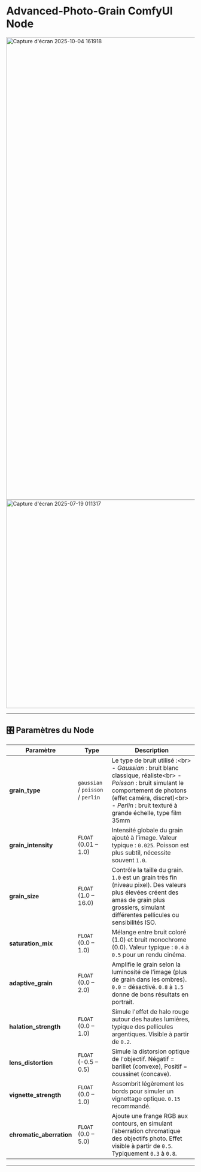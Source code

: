 # Advanced-Photo-Grain ComfyUI Node
<img width="2557" height="1233" alt="Capture d'écran 2025-10-04 161918" src="https://github.com/user-attachments/assets/677be801-3cb4-403e-8140-e123b61afb37" />

<img width="855" height="556" alt="Capture d'écran 2025-07-19 011317" src="https://github.com/user-attachments/assets/9d091c57-96d5-4d4d-b921-b38e0e639a4f" />

---

## 🎛️ Paramètres du Node

| Paramètre | Type | Description |
|---|---|---|
| **grain\_type** | `gaussian` / `poisson` / `perlin` | Le type de bruit utilisé :\<br\> - *Gaussian* : bruit blanc classique, réaliste\<br\> - *Poisson* : bruit simulant le comportement de photons (effet caméra, discret)\<br\> - *Perlin* : bruit texturé à grande échelle, type film 35mm |
| **grain\_intensity** | `FLOAT` (0.01 – 1.0) | Intensité globale du grain ajouté à l’image. Valeur typique : `0.025`. Poisson est plus subtil, nécessite souvent `1.0`. |
| **grain\_size** | `FLOAT` (1.0 – 16.0) | Contrôle la taille du grain. `1.0` est un grain très fin (niveau pixel). Des valeurs plus élevées créent des amas de grain plus grossiers, simulant différentes pellicules ou sensibilités ISO. |
| **saturation\_mix** | `FLOAT` (0.0 – 1.0) | Mélange entre bruit coloré (1.0) et bruit monochrome (0.0). Valeur typique : `0.4` à `0.5` pour un rendu cinéma. |
| **adaptive\_grain** | `FLOAT` (0.0 – 2.0) | Amplifie le grain selon la luminosité de l’image (plus de grain dans les ombres). `0.0` = désactivé. `0.8` à `1.5` donne de bons résultats en portrait. |
| **halation\_strength**| `FLOAT` (0.0 – 1.0) | Simule l'effet de halo rouge autour des hautes lumières, typique des pellicules argentiques. Visible à partir de `0.2`. |
| **lens\_distortion**| `FLOAT` (-0.5 – 0.5) | Simule la distorsion optique de l'objectif. Négatif = barillet (convexe), Positif = coussinet (concave). |
| **vignette\_strength** | `FLOAT` (0.0 – 1.0) | Assombrit légèrement les bords pour simuler un vignettage optique. `0.15` recommandé. |
| **chromatic\_aberration** | `FLOAT` (0.0 – 5.0) | Ajoute une frange RGB aux contours, en simulant l’aberration chromatique des objectifs photo. Effet visible à partir de `0.5`. Typiquement `0.3` à `0.8`. |

---
